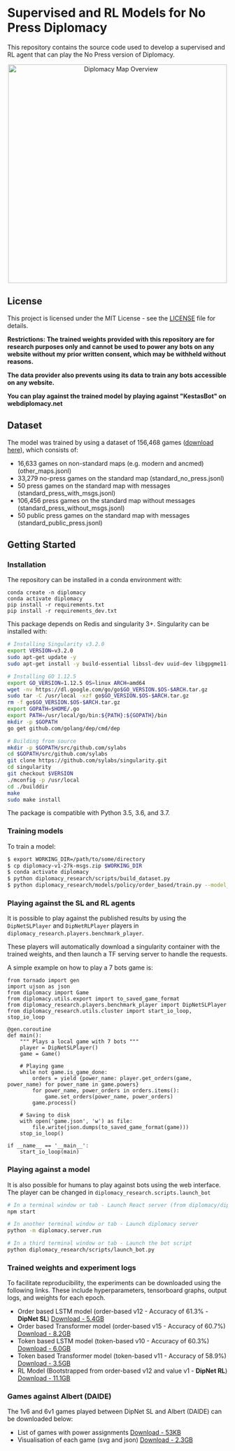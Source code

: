 # Supervised and RL Models for No Press Diplomacy

This repository contains the source code used to develop a supervised and RL agent that can play the No Press version of Diplomacy.  

<p align="center">
  <img width="500" src="docs/images/map_overview.png" alt="Diplomacy Map Overview">
</p>

## License

This project is licensed under the MIT License - see the [LICENSE](LICENSE) file for details.

**Restrictions: The trained weights provided with this repository are for research purposes only and cannot be used to power any bots on any website without my prior written consent, which may be withheld without reasons.**

**The data provider also prevents using its data to train any bots accessible on any website.**

**You can play against the trained model by playing against "KestasBot" on webdiplomacy.net**

## Dataset

The model was trained by using a dataset of 156,468 games ([download here](https://ewr1.vultrobjects.com/ppaquette-public/diplomacy/benchmarks/datasets/diplomacy-dataset.zip)), which consists of:

- 16,633 games on non-standard maps (e.g. modern and ancmed) (other_maps.jsonl)
- 33,279 no-press games on the standard map (standard_no_press.jsonl)
- 50 press games on the standard map with messages (standard_press_with_msgs.jsonl)
- 106,456 press games on the standard map without messages (standard_press_without_msgs.jsonl)
- 50 public press games on the standard map with messages (standard_public_press.jsonl)

## Getting Started

### Installation

The repository can be installed in a conda environment with:

```python3
conda create -n diplomacy
conda activate diplomacy
pip install -r requirements.txt
pip install -r requirements_dev.txt
```

This package depends on Redis and singularity 3+. Singularity can be installed with:

```bash
# Installing Singularity v3.2.0
export VERSION=v3.2.0
sudo apt-get update -y
sudo apt-get install -y build-essential libssl-dev uuid-dev libgpgme11-dev libseccomp-dev pkg-config squashfs-tools

# Installing GO 1.12.5
export GO_VERSION=1.12.5 OS=linux ARCH=amd64
wget -nv https://dl.google.com/go/go$GO_VERSION.$OS-$ARCH.tar.gz
sudo tar -C /usr/local -xzf go$GO_VERSION.$OS-$ARCH.tar.gz
rm -f go$GO_VERSION.$OS-$ARCH.tar.gz
export GOPATH=$HOME/.go
export PATH=/usr/local/go/bin:${PATH}:${GOPATH}/bin
mkdir -p $GOPATH
go get github.com/golang/dep/cmd/dep

# Building from source
mkdir -p $GOPATH/src/github.com/sylabs
cd $GOPATH/src/github.com/sylabs
git clone https://github.com/sylabs/singularity.git
cd singularity
git checkout $VERSION
./mconfig -p /usr/local
cd ./builddir
make
sudo make install
```

The package is compatible with Python 3.5, 3.6, and 3.7.

### Training models

To train a model:

```bash
$ export WORKING_DIR=/path/to/some/directory
$ cp diplomacy-v1-27k-msgs.zip $WORKING_DIR
$ conda activate diplomacy
$ python diplomacy_research/scripts/build_dataset.py
$ python diplomacy_research/models/policy/order_based/train.py --model_id 12
```

### Playing against the SL and RL agents

It is possible to play against the published results by using the `DipNetSLPlayer` and `DipNetRLPlayer` players in `diplomacy_research.players.benchmark_player`.

These players will automatically download a singularity container with the trained weights, and then launch a TF serving server to handle the requests.

A simple example on how to play a 7 bots game is:

```python3
from tornado import gen
import ujson as json
from diplomacy import Game
from diplomacy.utils.export import to_saved_game_format
from diplomacy_research.players.benchmark_player import DipNetSLPlayer
from diplomacy_research.utils.cluster import start_io_loop, stop_io_loop

@gen.coroutine
def main():
    """ Plays a local game with 7 bots """
    player = DipNetSLPlayer()
    game = Game()

    # Playing game
    while not game.is_game_done:
        orders = yield {power_name: player.get_orders(game, power_name) for power_name in game.powers}
        for power_name, power_orders in orders.items():
            game.set_orders(power_name, power_orders)
        game.process()

    # Saving to disk
    with open('game.json', 'w') as file:
        file.write(json.dumps(to_saved_game_format(game)))
    stop_io_loop()

if __name__ == '__main__':
    start_io_loop(main)
```

### Playing against a model

It is also possible for humans to play against bots using the web interface. The player can be changed in `diplomacy_research.scripts.launch_bot`

```bash
# In a terminal window or tab - Launch React server (from diplomacy/diplomacy)
npm start

# In another terminal window or tab - Launch diplomacy server
python -m diplomacy.server.run

# In a third terminal window or tab - Launch the bot script
python diplomacy_research/scripts/launch_bot.py
```

### Trained weights and experiment logs

To facilitate reproducibility, the experiments can be downloaded using the following links. These include hyperparameters, tensorboard graphs, output logs, and weights for each epoch.

- Order based LSTM model (order-based v12 - Accuracy of 61.3% - **DipNet SL**) [Download - 5.4GB](https://ewr1.vultrobjects.com/ppaquette-public/diplomacy/benchmarks/experiments/order-based-lstm.zip)
- Order based Transformer model (order-based v15 - Accuracy of 60.7%) [Download - 8.2GB](https://ewr1.vultrobjects.com/ppaquette-public/diplomacy/benchmarks/experiments/order-based-trsf.zip)
- Token based LSTM model (token-based v10 - Accuracy of 60.3%) [Download - 6.0GB](https://ewr1.vultrobjects.com/ppaquette-public/diplomacy/benchmarks/experiments/token-based-lstm.zip)
- Token based Transformer model (token-based v11 - Accuracy of 58.9%) [Download - 3.5GB](https://ewr1.vultrobjects.com/ppaquette-public/diplomacy/benchmarks/experiments/token-based-trsf.zip)
- RL Model (Bootstrapped from order-based v12 and value v1 - **DipNet RL**) [Download - 11.1GB](https://ewr1.vultrobjects.com/ppaquette-public/diplomacy/benchmarks/experiments/rl-model.zip)

### Games against Albert (DAIDE)

The 1v6 and 6v1 games played between DipNet SL and Albert (DAIDE) can be downloaded below:

- List of games with power assignments [Download - 53KB](https://ewr1.vultrobjects.com/ppaquette-public/diplomacy/benchmarks/daide_albert_results.xlsx)
- Visualisation of each game (svg and json) [Download - 2.3GB](https://ewr1.vultrobjects.com/ppaquette-public/diplomacy/benchmarks/daide_albert_games.zip)
